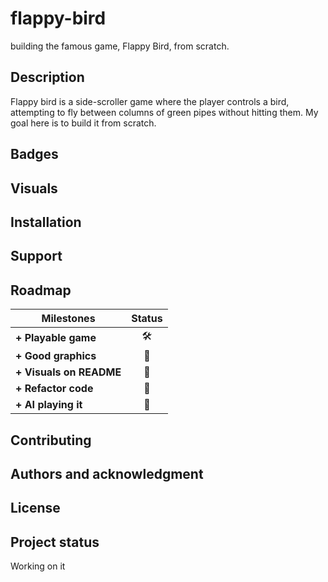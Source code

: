 
# flappy-bird

building the famous game, Flappy Bird, from scratch.

## Description

Flappy bird is a side-scroller game where the player controls a bird, attempting to fly between columns of green pipes without hitting them.
My goal here is to build it from scratch.

## Badges

## Visuals

## Installation

## Support

## Roadmap

| **Milestones**          | **Status**              |
| -------------           |:-------------:          |
| **+ Playable game**     |:hammer_and_wrench:      |
| **+ Good graphics**     |:black_square_button:    |
| **+ Visuals on README** |:black_square_button:    | 
| **+ Refactor code**     |:black_square_button:    |
| **+ AI playing it**     |:black_square_button:    | 


## Contributing

## Authors and acknowledgment

## License


## Project status

Working on it  
